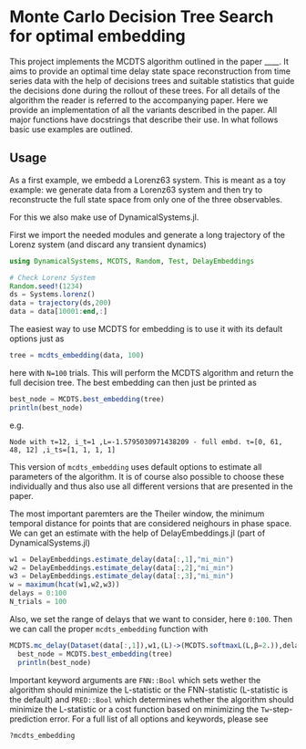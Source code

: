 # Monte Carlo Decision Tree Search for optimal embedding

This project implements the MCDTS algorithm outlined in the paper ____. It aims to provide an optimal time delay state space reconstruction from time series data with the help of decisions trees and suitable statistics that guide the decisions done during the rollout of these trees. For all details of the algorithm the reader is referred to the accompanying paper. Here we provide an implementation of all the variants described in the paper. All major functions have docstrings that describe their use. In what follows basic use examples are outlined.

## Usage

As a first example, we embedd a Lorenz63 system. This is meant as a toy example: we generate data from a Lorenz63 system and then try to reconstructe the full state space from only one of the three observables.

For this we also make use of DynamicalSystems.jl.

First we import the needed modules and generate a long trajectory of the Lorenz system (and discard any transient dynamics)

```julia
using DynamicalSystems, MCDTS, Random, Test, DelayEmbeddings

# Check Lorenz System
Random.seed!(1234)
ds = Systems.lorenz()
data = trajectory(ds,200)
data = data[10001:end,:]
```

The easiest way to use MCDTS for embedding is to use it with its default options just as

```julia
tree = mcdts_embedding(data, 100)
```
here with `N=100` trials. This will perform the MCDTS algorithm and return the full decision tree. The best embedding can then just be printed as

```julia
best_node = MCDTS.best_embedding(tree)
println(best_node)
```
e.g.
```
Node with τ=12, i_t=1 ,L=-1.5795030971438209 - full embd. τ=[0, 61, 48, 12] ,i_ts=[1, 1, 1, 1]
```

This version of `mcdts_embedding` uses default options to estimate all parameters of the algorithm. It is of course also possible to choose these individually and thus also use all different versions that are presented in the paper.

The most important paremters are the Theiler window, the minimum temporal distance for points that are considered neighours in phase space. We can get an estimate with the help of DelayEmbeddings.jl (part of DynamicalSystems.jl)

```julia
w1 = DelayEmbeddings.estimate_delay(data[:,1],"mi_min")
w2 = DelayEmbeddings.estimate_delay(data[:,2],"mi_min")
w3 = DelayEmbeddings.estimate_delay(data[:,3],"mi_min")
w = maximum(hcat(w1,w2,w3))
delays = 0:100
N_trials = 100
```

Also, we set the range of delays that we want to consider, here `0:100`. Then we can call the proper `mcdts_embedding` function with

```julia
MCDTS.mc_delay(Dataset(data[:,1]),w1,(L)->(MCDTS.softmaxL(L,β=2.)),delays,runs)
  best_node = MCDTS.best_embedding(tree)
  println(best_node)
```

Important keyword arguments are `FNN::Bool` which sets wether the algorithm should minimize the L-statistic or the FNN-statistic (L-statistic is the default) and `PRED::Bool` which determines whether the algorithm should minimize the L-statistic or a cost function based on minimizing the `Tw`-step-prediction error. For a full list of all options and keywords, please see

```
?mcdts_embedding
```

